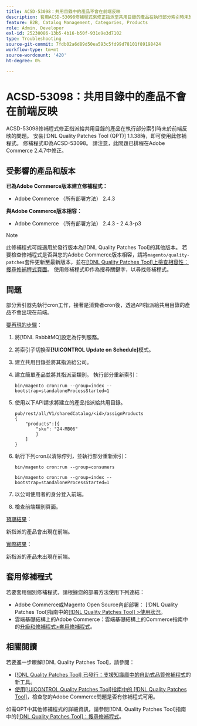 ```yaml
---
title: ACSD-53098：共用目錄中的產品不會在前端反映
description: 套用ACSD-53098修補程式來修正指派至共用目錄的產品在執行部分索引時未於前端反映的Adobe Commerce問題。
feature: B2B, Catalog Management, Categories, Products
role: Admin, Developer
exl-id: 25230086-13b5-4b16-b50f-931e9e3d7102
type: Troubleshooting
source-git-commit: 7fdb02a6d89d50ea593c5fd99d78101f89198424
workflow-type: tm+mt
source-wordcount: '420'
ht-degree: 0%

---
```


# ACSD-53098：共用目錄中的產品不會在前端反映

ACSD-53098修補程式修正指派給共用目錄的產品在執行部分索引時未於前端反映的問題。 安裝[!DNL Quality Patches Tool (QPT)] 1.1.38時，即可使用此修補程式。 修補程式ID為ACSD-53098。 請注意，此問題已排程在Adobe Commerce 2.4.7中修正。

## 受影響的產品和版本

**已為Adobe Commerce版本建立修補程式：**

* Adobe Commerce （所有部署方法） 2.4.3

**與Adobe Commerce版本相容：**

* Adobe Commerce （所有部署方法） 2.4.3 - 2.4.3-p3

>[!NOTE]
>
>此修補程式可能適用於發行版本為[!DNL Quality Patches Tool]的其他版本。 若要檢查修補程式是否與您的Adobe Commerce版本相容，請將`magento/quality-patches`套件更新至最新版本，並在[[!DNL Quality Patches Tool]上檢查相容性：搜尋修補程式頁面](https://experienceleague.adobe.com/tools/commerce-quality-patches/index.html?lang=zh-Hant)。 使用修補程式ID作為搜尋關鍵字，以尋找修補程式。

## 問題

部分索引器先執行cron工作，接著是消費者cron後，透過API指派給共用目錄的產品不會出現在前端。

<u>要再現的步驟</u>：

1. 將[!DNL RabbitMQ]設定為佇列服務。
1. 將索引子切換至&#x200B;**[!UICONTROL Update on Schedule]**&#x200B;模式。
1. 建立共用目錄並將其指派給公司。
1. 建立簡單產品並將其指派至類別。 執行部分重新索引：

   `bin/magento cron:run --group=index --bootstrap=standaloneProcessStarted=1`

1. 使用以下API請求將建立的產品指派給共用目錄。

   ```
   pub/rest/all/V1/sharedCatalog/<id>/assignProducts
   {
       "products":[{
           "sku": "24-MB06"
           }
       ]
   }
   ```

1. 執行下列cron以清除佇列，並執行部分重新索引：

   `bin/magento cron:run --group=consumers`

   `bin/magento cron:run --group=index --bootstrap=standaloneProcessStarted=1`

1. 以公司使用者的身分登入前端。
1. 檢查前端類別頁面。

<u>預期結果</u>：

新指派的產品會出現在前端。

<u>實際結果</u>：

新指派的產品未出現在前端。

## 套用修補程式

若要套用個別修補程式，請根據您的部署方法使用下列連結：

* Adobe Commerce或Magento Open Source內部部署： [!DNL Quality Patches Tool]指南中的[[!DNL Quality Patches Tool] >使用狀況](/help/tools/quality-patches-tool/usage.md)。
* 雲端基礎結構上的Adobe Commerce：雲端基礎結構上的Commerce指南中的[升級和修補程式>套用修補程式](https://experienceleague.adobe.com/docs/commerce-cloud-service/user-guide/develop/upgrade/apply-patches.html?lang=zh-Hant)。

## 相關閱讀

若要進一步瞭解[!DNL Quality Patches Tool]，請參閱：

* [[!DNL Quality Patches Tool] 已發行：支援知識庫中的自助式品質修補程式](https://experienceleague.adobe.com/zh-hant/docs/commerce-operations/tools/quality-patches-tool/quality-patches-tool-to-self-serve-quality-patches)的新工具。
* [使用[!UICONTROL Quality Patches Tool]指南中的 [!DNL Quality Patches Tool]](/help/tools/quality-patches-tool/patches-available-in-qpt/check-patch-for-magento-issue-with-magento-quality-patches.md)，檢查您的Adobe Commerce問題是否有修補程式可用。


如需QPT中其他修補程式的詳細資訊，請參閱[!DNL Quality Patches Tool]指南中的[[!DNL Quality Patches Tool]：搜尋修補程式](https://experienceleague.adobe.com/tools/commerce-quality-patches/index.html?lang=zh-Hant)。
